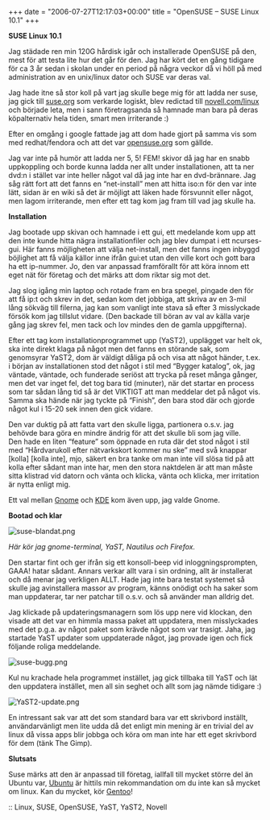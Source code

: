 +++
date = "2006-07-27T12:17:03+00:00"
title = "OpenSUSE &#8211; SUSE Linux 10.1"
+++

**SUSE Linux 10.1**

Jag städade ren min 120G hårdisk igår och installerade OpenSUSE på den, mest för att testa lite hur det går för den. Jag har kört det en gång tidigare för ca 3 år sedan i skolan under en period på några veckor då vi höll på med administration av en unix/linux dator och SUSE var deras val.

Jag hade itne så stor koll på vart jag skulle bege mig för att ladda ner suse, jag gick till [suse.org][1] som verkarde logiskt, blev redictad till [novell.com/linux][2] och började leta, men i sann företragsanda så hamnade man bara på deras köpalternativ hela tiden, smart men irriterande :) 

Efter en omgång i google fattade jag att dom hade gjort på samma vis som med redhat/fendora och att det var [opensuse.org][3] som gällde.

Jag var inte på humör att ladda ner 5, 5! FEM! skivor då jag har en snabb uppkoppling och borde kunna ladda ner allt under installationen, att ta ner dvd:n i stället var inte heller något val då jag inte har en dvd-brännare. Jag såg rätt fort att det fanns en &#8220;net-install&#8221; men att hitta iso:n för den var inte lätt, sidan är en wiki så det är möjligt att läken hade försvunnit eller något, men lagom irriterande, men efter ett tag kom jag fram till vad jag skulle ha.

**Installation**

Jag bootade upp skivan och hamnade i ett gui, ett medelande kom upp att den inte kunde hitta nägra installationfiler och jag blev dumpat i ett ncurses-gui. Här fanns möjligheten att välja net-install, men det fanns ingen inbyggd böjlighet att få välja källor inne ifrån gui:et utan den ville kort och gott bara ha ett ip-nummer. Jo, den var anpassad framförallt för att köra innom ett eget nät för företag och det märks att dom riktar sig mot det.

Jag slog igång min laptop och rotade fram en bra spegel, pingade den för att få ip:t och skrev in det, sedan kom det jobbiga, att skriva av en 3-mil lång sökväg till filerna, jag kan som vanligt inte stava så efter 3 misslyckade försök kom jag tillslut vidare. (Den backade till böran av val av källa varje gång jag skrev fel, men tack och lov mindes den de gamla uppgifterna).

Efter ett tag kom installationprogrammet upp (YaST2), upplägget var helt ok, ska inte direkt klaga på något men det fanns en störande sak, som genomsyrar YaST2, dom är väldigt dåliga på och visa att något händer, t.ex. i början av installationen stod det något i stil med &#8220;Bygger katalog&#8221;, ok, jag väntade, väntade, och funderade seriöst att trycka på reset många gånger, men det var inget fel, det tog bara tid (minuter), när det startar en process som tar sådan lång tid så är det VIKTIGT att man meddelar det på något vis. Samma ska hände när jag tyckte på &#8220;Finish&#8221;, den bara stod där och gjorde något kul i 15-20 sek innen den gick vidare.

Den var duktig på att fatta vart den skulle ligga, partionera o.s.v. jag behövde bara göra en mindre ändrig för att det skulle bli som jag ville.  
Den hade en liten &#8220;feature&#8221; som öppnade en ruta där det stod något i stil med &#8220;Hårdvarukoll efter nätvarkskort kommer nu ske&#8221; med svå knappar \[kolla\] \[kolla inte\], mjo, säkert en bra tanke om man inte vill slösa tid på att kolla efter sådant man inte har, men den stora naktdelen är att man måste sitta klistrad vid datorn och vänta och klicka, vänta och klicka, mer irritation är nytta enligt mig.

Ett val mellan [Gnome][4] och [KDE][5] kom även upp, jag valde Gnome.

**Bootad och klar**

<img id="image90" src="http://cdn.junkpile.se/2006/07/suse-blandat.png" alt="suse-blandat.png" />

*Här kör jag gnome-terminal, YaST, Nautilus och Firefox.*

Den startar fint och ger ifrån sig ett konsoll-beep vid inloggningsprompten, GAAA! hatar sådant. Annars verkar allt vara i sin ordning, allt är installerat och då menar jag verkligen ALLT. Hade jag inte bara testat systemet så skulle jag avinstallera massor av program, känns onödigt och ha saker som man uppdaterar, tar ner patchar till o.s.v. och så använder man alldrig det.

Jag klickade på updateringsmanagern som lös upp nere vid klockan, den visade att det var en himmla massa paket att uppdatera, men misslyckades med det p.g.a. av något paket som krävde något som var trasigt. Jaha, jag startade YaST updater som uppdaterade något, jag provade igen och fick följande roliga meddelande.

<img id="image91" src="http://cdn.junkpile.se/2006/07/suse-bugg.png" alt="suse-bugg.png" />

Kul nu krachade hela programmet instället, jag gick tillbaka till YaST och lät den uppdatera instället, men all sin seghet och allt som jag nämde tidigare :) 

<img id="image92" src="http://cdn.junkpile.se/2006/07/YaST2-update.png" alt="YaST2-update.png" />

En intressant sak var att det som standard bara var ett skrivbord inställt, användarvänligt men lite udda då det enligt min mening är en trivial del av linux då vissa apps blir jobbga och köra om man inte har ett eget skrivbord för dem (tänk The Gimp).

**Slutsats**

Suse märks att den är anpassad till företag, iallfall till mycket större del än Ubuntu var, [Ubuntu][6] är hittils min rekommandation om du inte kan så mycket om linux. Kan du mycket, kör [Gentoo][7]!

:: Linux, SUSE, OpenSUSE, YaST, YaST2, Novell

<small></small>

 [1]: http://www.suse.org
 [2]: http://www.novell.com/linux/
 [3]: http://www.opensuse.org
 [4]: http://www.gnome.org
 [5]: http://www.kde.org
 [6]: http://www.ubuntu.com
 [7]: http://www.gentoo.org
